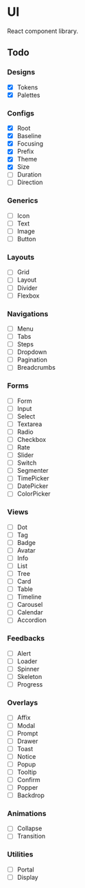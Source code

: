 # UI

React component library.

## Todo

### Designs

- [x] Tokens
- [x] Palettes

### Configs

- [x] Root
- [x] Baseline
- [x] Focusing
- [x] Prefix
- [x] Theme
- [x] Size
- [ ] Duration
- [ ] Direction

### Generics

- [ ] Icon
- [ ] Text
- [ ] Image
- [ ] Button

### Layouts

- [ ] Grid
- [ ] Layout
- [ ] Divider
- [ ] Flexbox

### Navigations

- [ ] Menu
- [ ] Tabs
- [ ] Steps
- [ ] Dropdown
- [ ] Pagination
- [ ] Breadcrumbs

### Forms

- [ ] Form
- [ ] Input
- [ ] Select
- [ ] Textarea
- [ ] Radio
- [ ] Checkbox
- [ ] Rate
- [ ] Slider
- [ ] Switch
- [ ] Segmenter
- [ ] TimePicker
- [ ] DatePicker
- [ ] ColorPicker

### Views

- [ ] Dot
- [ ] Tag
- [ ] Badge
- [ ] Avatar
- [ ] Info
- [ ] List
- [ ] Tree
- [ ] Card
- [ ] Table
- [ ] Timeline
- [ ] Carousel
- [ ] Calendar
- [ ] Accordion

### Feedbacks

- [ ] Alert
- [ ] Loader
- [ ] Spinner
- [ ] Skeleton
- [ ] Progress

### Overlays

- [ ] Affix
- [ ] Modal
- [ ] Prompt
- [ ] Drawer
- [ ] Toast
- [ ] Notice
- [ ] Popup
- [ ] Tooltip
- [ ] Confirm
- [ ] Popper
- [ ] Backdrop

### Animations

- [ ] Collapse
- [ ] Transition

### Utilities

- [ ] Portal
- [ ] Display
